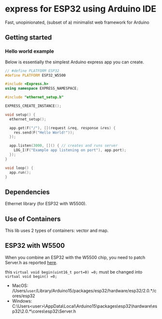 # express for ESP32 using Arduino IDE
Fast, unopinionated, (subset of a) minimalist web framework for Arduino

## Getting started

### Hello world example

Below is essentially the simplest Arduino express app you can create. 

```cpp
// #define PLATFORM ESP32
#define PLATFORM ESP32_W5500

#include <Express.h>
using namespace EXPRESS_NAMESPACE;

#include "ethernet_setup.h"

EXPRESS_CREATE_INSTANCE();

void setup() {
  ethernet_setup();

  app.get(F("/"), [](request &req, response &res) {
    res.send(F("Hello World!"));
  });

  app.listen(3000, []() { // creates and runs server
    LOG_I(F("Example app listening on port"), app.port);
  });
}

void loop() {
  app.run();
}
```

## Dependencies
Ethernet library (for ESP32 with W5500).

## Use of Containers
This lib uses 2 types of containers: vector and map.

## ESP32 with W5500 
When you combine an ESP32 with the W5500 chip, you need to patch Server.h as reported [here](https://github.com/PaulStoffregen/Ethernet/issues/42).

this `virtual void begin(uint16_t port=0) =0;` must be changed into `virtual void begin() =0;` 

- MacOS:   /Users/`user`/Library/Arduino15/packages/esp32/hardware/esp32/2.0.*/cores/esp32
- Windows: C:\Users\<user>\AppData\Local\Arduino15\packages\esp32\hardware\esp32\2.0.*\cores\esp32\Server.h
              
